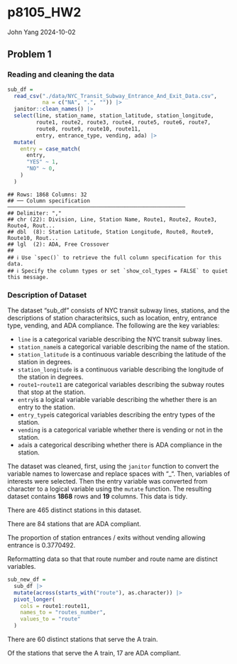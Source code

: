 p8105_HW2
================
John Yang
2024-10-02

## Problem 1

### Reading and cleaning the data

``` r
sub_df =
  read_csv("./data/NYC_Transit_Subway_Entrance_And_Exit_Data.csv", 
           na = c("NA", ".", "")) |> 
  janitor::clean_names() |> 
  select(line, station_name, station_latitude, station_longitude,
         route1, route2, route3, route4, route5, route6, route7,
         route8, route9, route10, route11,
         entry, entrance_type, vending, ada) |> 
  mutate(
    entry = case_match(
      entry,
      "YES" ~ 1,
      "NO" ~ 0,
    )
  )
```

    ## Rows: 1868 Columns: 32
    ## ── Column specification ────────────────────────────────────────────────────────
    ## Delimiter: ","
    ## chr (22): Division, Line, Station Name, Route1, Route2, Route3, Route4, Rout...
    ## dbl  (8): Station Latitude, Station Longitude, Route8, Route9, Route10, Rout...
    ## lgl  (2): ADA, Free Crossover
    ## 
    ## ℹ Use `spec()` to retrieve the full column specification for this data.
    ## ℹ Specify the column types or set `show_col_types = FALSE` to quiet this message.

### Description of Dataset

The dataset “sub_df” consists of NYC transit subway lines, stations, and
the descriptions of station characteritsics, such as location, entry,
entrance type, vending, and ADA compliance. The following are the key
variables:

- `line` is a categorical variable describing the NYC transit subway
  lines.
- `station_name`is a categorical variable describing the name of the
  station.
- `station_latitude` is a continuous variable describing the latitude of
  the station in degrees.
- `station_longitude` is a continuous variable describing the longitude
  of the station in degrees.
- `route1`-`route11` are categorical variables describing the subway
  routes that stop at the station.
- `entry`is a logical variable variable describing the whether there is
  an entry to the station.
- `entry_type`is categorical variables describing the entry types of the
  station.
- `vending` is a categorical variable whether there is vending or not in
  the station.
- `ada`is a categorical describing whether there is ADA compliance in
  the station.

The dataset was cleaned, first, using the `janitor` function to convert
the variable names to lowercase and replace spaces with “\_“. Then,
variables of interests were selected. Then the entry variable was
converted from character to a logical variable using the `mutate`
function. The resulting dataset contains **1868** rows and **19**
columns. This data is tidy.

There are 465 distinct stations in this dataset.

There are 84 stations that are ADA compliant.

The proportion of station entrances / exits without vending allowing
entrance is 0.3770492.

Reformatting data so that that route number and route name are distinct
variables.

``` r
sub_new_df = 
  sub_df |> 
  mutate(across(starts_with("route"), as.character)) |> 
  pivot_longer(
    cols = route1:route11,
    names_to = "routes_number",
    values_to = "route"
  )
```

There are 60 distinct stations that serve the A train.

Of the stations that serve the A train, 17 are ADA compliant.
